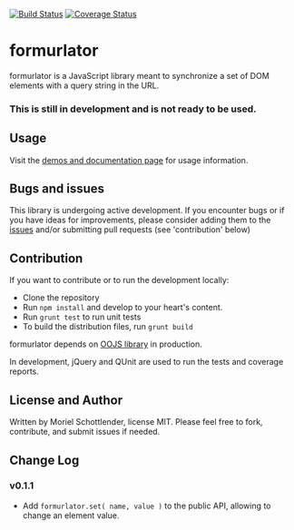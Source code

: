 [![Build Status](https://travis-ci.org/mooeypoo/formurlator.svg?branch=master)](https://travis-ci.org/mooeypoo/formurlator)
[![Coverage Status](https://coveralls.io/repos/github/mooeypoo/formurlator/badge.svg?branch=master)](https://coveralls.io/github/mooeypoo/formurlator?branch=master)

# formurlator

formurlator is a JavaScript library meant to synchronize a set of DOM elements with a query string in the URL.

### This is still in development and is not ready to be used.

## Usage

Visit the <a href="https://mooeypoo.github.io/formurlator">demos and documentation page</a> for usage information.

## Bugs and issues
This library is undergoing active development. If you encounter bugs or if you have ideas for improvements, please consider adding them to the [issues](https://github.com/mooeypoo/formurlator/issues) and/or submitting pull requests (see 'contribution' below)

## Contribution
If you want to contribute or to run the development locally:
* Clone the repository
* Run `npm install` and develop to your heart's content.
* Run `grunt test` to run unit tests
* To build the distribution files, run `grunt build`

formurlator depends on [OOJS library](https://github.com/wikimedia/oojs) in production.

In development, jQuery and QUnit are used to run the tests and coverage reports.

## License and Author
Written by Moriel Schottlender, license MIT.
Please feel free to fork, contribute, and submit issues if needed.

## Change Log
### v0.1.1
* Add <code>formurlator.set( name, value )</code> to the public API, allowing to change an element value.
